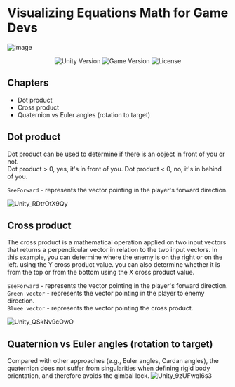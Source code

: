 # Visualizing Equations Math for Game Devs
![image](https://github.com/CreatNatoy/Visualizing-Equations-Math-for-Game-Devs/assets/76531899/3e4f282c-05f7-4296-90e8-2a3f9da23076)

<p align="center">
    <img src="https://img.shields.io/badge/Engine-2021.3.11f1-blueviolet" alt="Unity Version">
    <img src="https://img.shields.io/badge/Version-0.1-blue" alt="Game Version">
    <img src="https://img.shields.io/badge/License-None-success" alt="License">
</p>

## Chapters
* Dot product
* Cross product
* Quaternion vs Euler angles (rotation to target)

## Dot product
Dot product can be used to determine if there is an object in front of you or not. <br>
Dot product > 0, yes, it's in front of you. 
Dot product < 0, no, it's in behind of you.  

` SeeForward ` - represents the vector pointing in the player's forward direction.

![Unity_RDtrOtX9Qy](https://github.com/CreatNatoy/Visualizing-Equations-Math-for-Game-Devs/assets/76531899/155fedca-3aee-4f90-b8bb-91cfa0d8498d)

## Cross product
The cross product is a mathematical operation applied on two input vectors that returns a perpendicular vector in relation to the two input vectors.
In this example, you can determine where the enemy is on the right or on the left. using the Y cross product value. you can also determine whether it is from the top or from the bottom using the X cross product value.

` SeeForward ` - represents the vector pointing in the player's forward direction. <br>
` Green vector ` - represents the vector pointing in the player to enemy direction. <br>
` Bluee vector ` - represents the vector pointing the cross product. <br>

![Unity_QSkNv9cOwO](https://github.com/CreatNatoy/Visualizing-Equations-Math-for-Game-Devs/assets/76531899/eca3a8ff-2259-4322-a55d-32ae41c06f5c)

## Quaternion vs Euler angles (rotation to target)
Compared with other approaches (e.g., Euler angles, Cardan angles), the quaternion does not suffer from singularities when defining rigid body orientation, and therefore avoids the gimbal lock.
![Unity_9zUFwqI6s3](https://github.com/CreatNatoy/Visualizing-Equations-Math-for-Game-Devs/assets/76531899/7f4a2ce3-c857-4140-aea0-e93e6901cf92)

